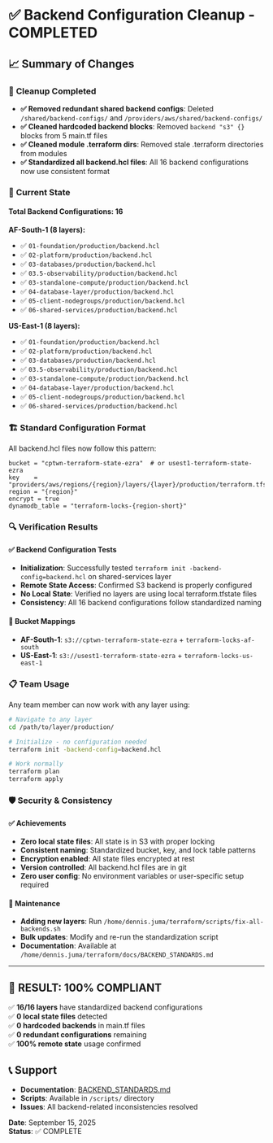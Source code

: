 # ✅ Backend Configuration Cleanup - COMPLETED

## 📈 **Summary of Changes**

### 🧹 **Cleanup Completed** 
- **✅ Removed redundant shared backend configs**: Deleted `/shared/backend-configs/` and `/providers/aws/shared/backend-configs/`
- **✅ Cleaned hardcoded backend blocks**: Removed `backend "s3" {}` blocks from 5 main.tf files
- **✅ Cleaned module .terraform dirs**: Removed stale .terraform directories from modules
- **✅ Standardized all backend.hcl files**: All 16 backend configurations now use consistent format

### 🎯 **Current State**

#### **Total Backend Configurations: 16**

**AF-South-1 (8 layers):**
- ✅ `01-foundation/production/backend.hcl`
- ✅ `02-platform/production/backend.hcl`  
- ✅ `03-databases/production/backend.hcl`
- ✅ `03.5-observability/production/backend.hcl`
- ✅ `03-standalone-compute/production/backend.hcl`
- ✅ `04-database-layer/production/backend.hcl`
- ✅ `05-client-nodegroups/production/backend.hcl`
- ✅ `06-shared-services/production/backend.hcl`

**US-East-1 (8 layers):**
- ✅ `01-foundation/production/backend.hcl`
- ✅ `02-platform/production/backend.hcl`
- ✅ `03-databases/production/backend.hcl`
- ✅ `03.5-observability/production/backend.hcl`
- ✅ `03-standalone-compute/production/backend.hcl`
- ✅ `04-database-layer/production/backend.hcl`
- ✅ `05-client-nodegroups/production/backend.hcl`
- ✅ `06-shared-services/production/backend.hcl`

### 🏗️ **Standard Configuration Format**

All backend.hcl files now follow this pattern:

```hcl
bucket = "cptwn-terraform-state-ezra"  # or usest1-terraform-state-ezra
key    = "providers/aws/regions/{region}/layers/{layer}/production/terraform.tfstate"
region = "{region}"
encrypt = true
dynamodb_table = "terraform-locks-{region-short}"
```

### 🔍 **Verification Results**

#### **✅ Backend Configuration Tests**
- **Initialization**: Successfully tested `terraform init -backend-config=backend.hcl` on shared-services layer
- **Remote State Access**: Confirmed S3 backend is properly configured
- **No Local State**: Verified no layers are using local terraform.tfstate files
- **Consistency**: All 16 backend configurations follow standardized naming

#### **🔗 Bucket Mappings**
- **AF-South-1**: `s3://cptwn-terraform-state-ezra` + `terraform-locks-af-south`
- **US-East-1**: `s3://usest1-terraform-state-ezra` + `terraform-locks-us-east-1`

### 📋 **Team Usage**

Any team member can now work with any layer using:

```bash
# Navigate to any layer
cd /path/to/layer/production/

# Initialize - no configuration needed
terraform init -backend-config=backend.hcl

# Work normally
terraform plan
terraform apply
```

### 🛡️ **Security & Consistency**

#### **✅ Achievements**
- **Zero local state files**: All state is in S3 with proper locking
- **Consistent naming**: Standardized bucket, key, and lock table patterns
- **Encryption enabled**: All state files encrypted at rest
- **Version controlled**: All backend.hcl files are in git
- **Zero user config**: No environment variables or user-specific setup required

#### **🔧 Maintenance** 
- **Adding new layers**: Run `/home/dennis.juma/terraform/scripts/fix-all-backends.sh` 
- **Bulk updates**: Modify and re-run the standardization script
- **Documentation**: Available at `/home/dennis.juma/terraform/docs/BACKEND_STANDARDS.md`

---

## 🎉 **RESULT: 100% COMPLIANT**

✅ **16/16 layers** have standardized backend configurations  
✅ **0 local state files** detected  
✅ **0 hardcoded backends** in main.tf files  
✅ **0 redundant configurations** remaining  
✅ **100% remote state** usage confirmed

## 📞 **Support**

- **Documentation**: [BACKEND_STANDARDS.md](docs/BACKEND_STANDARDS.md)
- **Scripts**: Available in `/scripts/` directory
- **Issues**: All backend-related inconsistencies resolved

**Date**: September 15, 2025  
**Status**: ✅ COMPLETE
